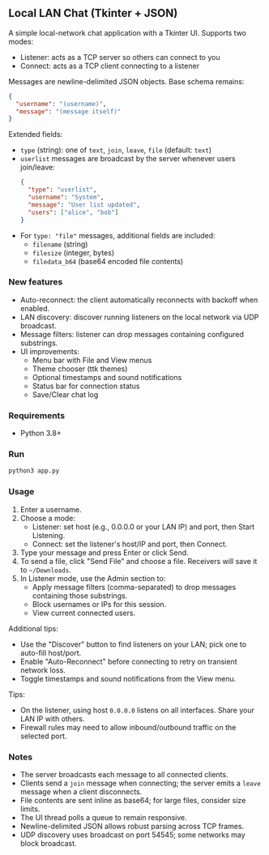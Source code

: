 ## Local LAN Chat (Tkinter + JSON)

A simple local-network chat application with a Tkinter UI. Supports two modes:

- Listener: acts as a TCP server so others can connect to you
- Connect: acts as a TCP client connecting to a listener

Messages are newline-delimited JSON objects. Base schema remains:

```json
{
  "username": "(username)",
  "message": "(message itself)"
}
```

Extended fields:

- `type` (string): one of `text`, `join`, `leave`, `file` (default: `text`)
- `userlist` messages are broadcast by the server whenever users join/leave:
  ```json
  {
    "type": "userlist",
    "username": "System",
    "message": "User list updated",
    "users": ["alice", "bob"]
  }
  ```
- For `type: "file"` messages, additional fields are included:
  - `filename` (string)
  - `filesize` (integer, bytes)
  - `filedata_b64` (base64 encoded file contents)

### New features

- Auto-reconnect: the client automatically reconnects with backoff when enabled.
- LAN discovery: discover running listeners on the local network via UDP broadcast.
- Message filters: listener can drop messages containing configured substrings.
- UI improvements:
  - Menu bar with File and View menus
  - Theme chooser (ttk themes)
  - Optional timestamps and sound notifications
  - Status bar for connection status
  - Save/Clear chat log

### Requirements

- Python 3.8+

### Run

```bash
python3 app.py
```

### Usage

1. Enter a username.
2. Choose a mode:
   - Listener: set host (e.g., 0.0.0.0 or your LAN IP) and port, then Start Listening.
   - Connect: set the listener's host/IP and port, then Connect.
3. Type your message and press Enter or click Send.
4. To send a file, click "Send File" and choose a file. Receivers will save it to `~/Downloads`.
5. In Listener mode, use the Admin section to:
   - Apply message filters (comma-separated) to drop messages containing those substrings.
   - Block usernames or IPs for this session.
   - View current connected users.

Additional tips:

- Use the "Discover" button to find listeners on your LAN; pick one to auto-fill host/port.
- Enable "Auto-Reconnect" before connecting to retry on transient network loss.
- Toggle timestamps and sound notifications from the View menu.

Tips:
- On the listener, using host `0.0.0.0` listens on all interfaces. Share your LAN IP with others.
- Firewall rules may need to allow inbound/outbound traffic on the selected port.

### Notes

- The server broadcasts each message to all connected clients.
- Clients send a `join` message when connecting; the server emits a `leave` message when a client disconnects.
- File contents are sent inline as base64; for large files, consider size limits.
- The UI thread polls a queue to remain responsive.
- Newline-delimited JSON allows robust parsing across TCP frames.
 - UDP discovery uses broadcast on port 54545; some networks may block broadcast.


